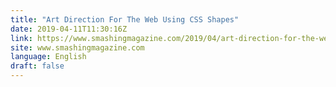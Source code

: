 ```yaml
---
title: "Art Direction For The Web Using CSS Shapes"
date: 2019-04-11T11:30:16Z
link: https://www.smashingmagazine.com/2019/04/art-direction-for-the-web-using-css-shapes/
site: www.smashingmagazine.com
language: English
draft: false
---
```

